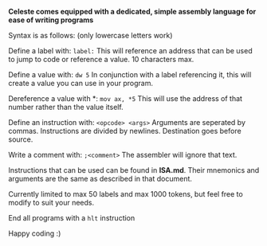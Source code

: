__Celeste comes equipped with a dedicated, simple assembly language for ease of writing programs__

Syntax is as follows: (only lowercase letters work)

Define a label with:
`label:`
This will reference an address that can be used to jump to code or reference a value. 10 characters max.

Define a value with:
`dw 5`
In conjunction with a label referencing it, this will create a value you can use in your program.

Dereference a value with *:
`mov ax, *5`
This will use the address of that number rather than the value itself.

Define an instruction with:
`<opcode> <args>`
Arguments are seperated by commas. Instructions are divided by newlines. Destination goes before source.

Write a comment with:
`;<comment>`
The assembler will ignore that text.

Instructions that can be used can be found in **ISA.md**. Their mnemonics and arguments are the same as described in that document.

Currently limited to max 50 labels and max 1000 tokens, but feel free to modify to suit your needs.

End all programs with a `hlt` instruction

Happy coding :)
